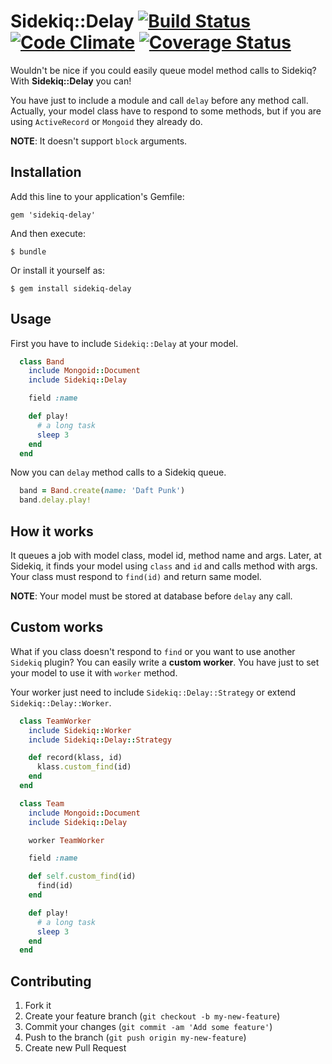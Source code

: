 # Sidekiq::Delay [![Build Status](https://secure.travis-ci.org/dlibanori/sidekiq-delay.png)](http://travis-ci.org/dlibanori/sidekiq-delay) [![Code Climate](https://codeclimate.com/github/dlibanori/sidekiq-delay.png)](https://codeclimate.com/github/dlibanori/sidekiq-delay) [![Coverage Status](https://coveralls.io/repos/dlibanori/sidekiq-delay/badge.png)](https://coveralls.io/r/dlibanori/sidekiq-delay)

Wouldn't be nice if you could easily queue model method calls to Sidekiq? With **Sidekiq::Delay** you can!

You have just to include a module and call `delay` before any method call. Actually, your model class have to respond to some methods, but if you are using `ActiveRecord` or `Mongoid` they already do.

**NOTE**: It doesn't support `block` arguments.

## Installation

Add this line to your application's Gemfile:

    gem 'sidekiq-delay'

And then execute:

    $ bundle

Or install it yourself as:

    $ gem install sidekiq-delay

## Usage

First you have to include `Sidekiq::Delay` at your model.

```ruby
  class Band
    include Mongoid::Document
    include Sidekiq::Delay

    field :name

    def play!
      # a long task
      sleep 3
    end
  end
```

Now you can `delay` method calls to a Sidekiq queue.

```ruby
  band = Band.create(name: 'Daft Punk')
  band.delay.play!
```

## How it works

It queues a job with model class, model id, method name and args. Later, at Sidekiq, it finds your model using `class` and `id` and calls method with args. Your class must respond to `find(id)` and return same model.

**NOTE**: Your model must be stored at database before `delay` any call.

## Custom works

What if you class doesn't respond to `find` or you want to use another `Sidekiq` plugin? You can easily write a **custom worker**. You have just to set your model to use it with `worker` method.

Your worker just need to include `Sidekiq::Delay::Strategy` or extend `Sidekiq::Delay::Worker`.

```ruby
  class TeamWorker
    include Sidekiq::Worker
    include Sidekiq::Delay::Strategy

    def record(klass, id)
      klass.custom_find(id)
    end
  end

  class Team
    include Mongoid::Document
    include Sidekiq::Delay

    worker TeamWorker

    field :name

    def self.custom_find(id)
      find(id)
    end

    def play!
      # a long task
      sleep 3
    end
  end
```

## Contributing

1. Fork it
2. Create your feature branch (`git checkout -b my-new-feature`)
3. Commit your changes (`git commit -am 'Add some feature'`)
4. Push to the branch (`git push origin my-new-feature`)
5. Create new Pull Request
